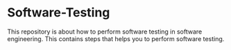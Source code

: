 # Software-Testing
This repository is about how to perform software testing in software engineering. This contains steps that helps you to perform software testing.
